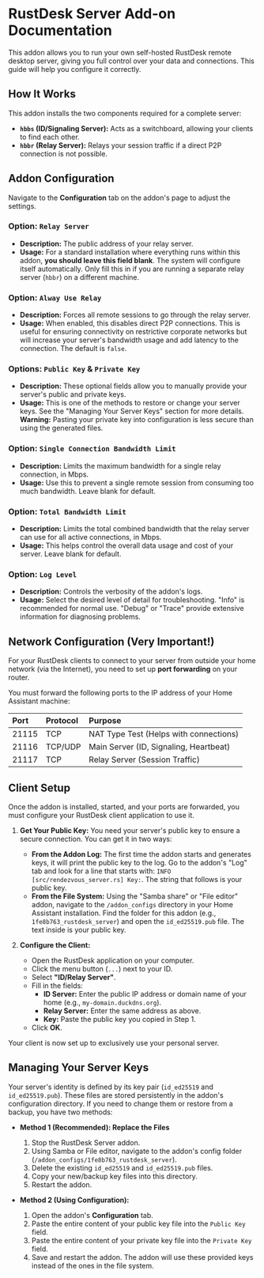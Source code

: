# RustDesk Server Add-on Documentation

This addon allows you to run your own self-hosted RustDesk remote desktop server, giving you full control over your data and connections. This guide will help you configure it correctly.

## How It Works

This addon installs the two components required for a complete server:
* **`hbbs` (ID/Signaling Server):** Acts as a switchboard, allowing your clients to find each other.
* **`hbbr` (Relay Server):** Relays your session traffic if a direct P2P connection is not possible.

## Addon Configuration

Navigate to the **Configuration** tab on the addon's page to adjust the settings.

### Option: `Relay Server`
* **Description:** The public address of your relay server.
* **Usage:** For a standard installation where everything runs within this addon, **you should leave this field blank**. The system will configure itself automatically. Only fill this in if you are running a separate relay server (`hbbr`) on a different machine.

### Option: `Alway Use Relay`
* **Description:** Forces all remote sessions to go through the relay server.
* **Usage:** When enabled, this disables direct P2P connections. This is useful for ensuring connectivity on restrictive corporate networks but will increase your server's bandwidth usage and add latency to the connection. The default is `false`.

### Options: `Public Key` & `Private Key`
* **Description:** These optional fields allow you to manually provide your server's public and private keys.
* **Usage:** This is one of the methods to restore or change your server keys. See the "Managing Your Server Keys" section for more details. **Warning:** Pasting your private key into configuration is less secure than using the generated files.

### Option: `Single Connection Bandwidth Limit `
* **Description:** Limits the maximum bandwidth for a single relay connection, in Mbps.
* **Usage:** Use this to prevent a single remote session from consuming too much bandwidth. Leave blank for default.

### Option: `Total Bandwidth Limit`
* **Description:** Limits the total combined bandwidth that the relay server can use for all active connections, in Mbps.
* **Usage:** This helps control the overall data usage and cost of your server. Leave blank for default.

### Option: `Log Level`
* **Description:** Controls the verbosity of the addon's logs.
* **Usage:** Select the desired level of detail for troubleshooting. "Info" is recommended for normal use. "Debug" or "Trace" provide extensive information for diagnosing problems.

## Network Configuration (Very Important!)

For your RustDesk clients to connect to your server from outside your home network (via the Internet), you need to set up **port forwarding** on your router.

You must forward the following ports to the IP address of your Home Assistant machine:

| Port  | Protocol  | Purpose                                  |
| :---- | :-------- | :--------------------------------------- |
| 21115 | TCP       | NAT Type Test (Helps with connections)     |
| 21116 | TCP/UDP   | Main Server (ID, Signaling, Heartbeat) |
| 21117 | TCP       | Relay Server (Session Traffic)         |

## Client Setup

Once the addon is installed, started, and your ports are forwarded, you must configure your RustDesk client application to use it.

1.  **Get Your Public Key:** You need your server's public key to ensure a secure connection. You can get it in two ways:
    * **From the Addon Log:** The first time the addon starts and generates keys, it will print the public key to the log. Go to the addon's "Log" tab and look for a line that starts with: `INFO [src/rendezvous_server.rs] Key:`. The string that follows is your public key.
    * **From the File System:** Using the "Samba share" or "File editor" addon, navigate to the `/addon_configs` directory in your Home Assistant installation. Find the folder for this addon (e.g., `1fe8b763_rustdesk_server`) and open the `id_ed25519.pub` file. The text inside is your public key.

2.  **Configure the Client:**
    * Open the RustDesk application on your computer.
    * Click the menu button (`...`) next to your ID.
    * Select **"ID/Relay Server"**.
    * Fill in the fields:
        * **ID Server:** Enter the public IP address or domain name of your home (e.g., `my-domain.duckdns.org`).
        * **Relay Server:** Enter the same address as above.
        * **Key:** Paste the public key you copied in Step 1.
    * Click **OK**.

Your client is now set up to exclusively use your personal server.

## Managing Your Server Keys

Your server's identity is defined by its key pair (`id_ed25519` and `id_ed25519.pub`). These files are stored persistently in the addon's configuration directory. If you need to change them or restore from a backup, you have two methods:

* **Method 1 (Recommended): Replace the Files**
    1.  Stop the RustDesk Server addon.
    2.  Using Samba or File editor, navigate to the addon's config folder (`/addon_configs/1fe8b763_rustdesk_server`).
    3.  Delete the existing `id_ed25519` and `id_ed25519.pub` files.
    4.  Copy your new/backup key files into this directory.
    5.  Restart the addon.

* **Method 2 (Using Configuration):**
    1.  Open the addon's **Configuration** tab.
    2.  Paste the entire content of your public key file into the `Public Key` field.
    3.  Paste the entire content of your private key file into the `Private Key` field.
    4.  Save and restart the addon. The addon will use these provided keys instead of the ones in the file system.